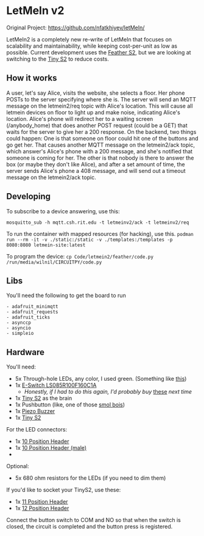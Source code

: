 # LetMeIn v2

Original Project: https://github.com/nfatkhiyev/letMeIn/

LetMeIn2 is a completely new re-write of LetMeIn that focuses on scalability and maintainability, while keeping cost-per-unit as low as possible. Current development uses the [Feather S2](https://www.adafruit.com/product/4769), but we are looking at switching to the [Tiny S2](https://www.adafruit.com/product/5029) to reduce costs.

## How it works

A user, let's say Alice, visits the website, she selects a floor. Her phone POSTs to the server specifying where she is. The server will send an MQTT message on the letmein2/req topic with Alice's location. This will cause all letmein devices on floor to light up and make noise, indicating Alice's location. Alice's phone will redirect her to a waiting screen (/anybody_home) that does another POST request (could be a GET) that waits for the server to give her a 200 response. On the backend, two things could happen: One is that someone on floor could hit one of the buttons and go get her. That causes another MQTT message on the letmein2/ack topic, which answer's Alice's phone with a 200 message, and she's notified that someone is coming for her. The other is that nobody is there to answer the box (or maybe they don't like Alice), and after a set amount of time, the server sends Alice's phone a 408 message, and will send out a timeout message on the letmein2/ack topic.

## Developing

To subscribe to a device answering, use this:

`mosquitto_sub -h mqtt.csh.rit.edu -t letmeinv2/ack -t letmeinv2/req`

To run the container with mapped resources (for hacking), use this.
`podman run --rm -it -v ./static:/static -v ./templates:/templates -p 8080:8080 letmein-site:latest`


To program the device:
`cp Code/letmein2/feather/code.py /run/media/wilnil/CIRCUITPY/code.py`

## Libs
You'll need the following to get the board to run

```
- adafruit_minimqtt
- adafruit_requests
- adafruit_ticks
- asynccp
- asyncio
- simpleio
```

## Hardware

You'll need:

- 5x Through-hole LEDs, any color, I used green. (Something like [this](https://www.digikey.com/en/products/detail/parallax-inc/751-00005/7791465))
- 1x [E-Switch LS085R100F160C1A](https://www.digikey.com/en/products/detail/e-switch/LS085R100F160C1A/1628106)
    - _Honestly, if I had to do this again, I'd probably buy_ [these](https://www.adafruit.com/product/3489) _next time_
- 1x [Tiny S2](https://www.adafruit.com/product/5029) as the brain
- 1x Pushbutton (like, one of those [smol bois](https://www.digikey.com/en/products/detail/sparkfun-electronics/PRT-14460/7915747))
- 1x [Piezo Buzzer](https://www.digikey.com/en/products/detail/db-unlimited/TP134005-1/9990672)
- 1x [Tiny S2](https://www.digikey.com/en/products/detail/adafruit-industries-llc/5029/14307381?s=N4IgTCBcDaICoEsB2BPAyhAugXyA)

For the LED connectors:
- 1x [10 Position Header](https://www.digikey.com/en/products/detail/sullins-connector-solutions/LPPB101NFFN-RC/1786368)
- 1x [10 Position Header (male)](https://www.digikey.com/en/products/detail/sullins-connector-solutions/GRPB101VWVN-RC/1786446)
- 
Optional:
- 5x 680 ohm resistors for the LEDs (if you need to dim them)

If you'd like to socket your TinyS2, use these:
- 1x [11 Position Header](https://www.digikey.com/en/products/detail/sullins-connector-solutions/PPTC111LFBN-RC/810150?s=N4IgTCBcDaIApwCoGECM6AyAxAQgOQFoAlZEAXQF8g)
- 1x [12 Position Header](https://www.digikey.com/en/products/detail/sullins-connector-solutions/PPTC121LFBN-RC/807231)


Connect the button switch to COM and NO so that when the switch is closed, the circuit is completed and the button press is registered.
